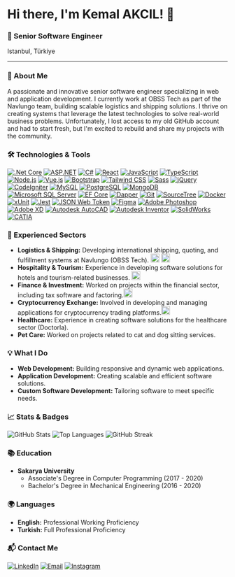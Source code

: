 # Hi there, I'm Kemal AKCIL! 👋

### 💼 Senior Software Engineer
Istanbul, Türkiye

---

### 🚀 About Me
A passionate and innovative senior software engineer specializing in web and application development. I currently work at OBSS Tech as part of the Navlungo team, building scalable logistics and shipping solutions. I thrive on creating systems that leverage the latest technologies to solve real-world business problems.
Unfortunately, I lost access to my old GitHub account and had to start fresh, but I'm excited to rebuild and share my projects with the community.

### 🛠️ Technologies & Tools

[![.Net Core](https://img.shields.io/badge/.Net%20Core-512BD4?logo=.net&logoColor=white)](https://docs.microsoft.com/en-us/aspnet/core/introduction-to-aspnet-core?view=aspnetcore-6.0)
[![ASP.NET](https://img.shields.io/badge/ASP.NET-512BD4?logo=.net&logoColor=white)](https://dotnet.microsoft.com/apps/aspnet)
[![C#](https://img.shields.io/badge/C%23-239120?logo=csharp&logoColor=white)](https://docs.microsoft.com/en-us/dotnet/csharp/)
[![React](https://img.shields.io/badge/React-61DAFB?logo=react&logoColor=white)](https://reactjs.org/)
[![JavaScript](https://img.shields.io/badge/JavaScript-F7DF1E?logo=javascript&logoColor=black)](https://www.javascript.com/)
[![TypeScript](https://img.shields.io/badge/TypeScript-007ACC?logo=typescript&logoColor=white)](https://www.typescriptlang.org/)
[![Node.js](https://img.shields.io/badge/Node.js-339933?logo=nodedotjs&logoColor=white)](https://nodejs.org/)
[![Vue.js](https://img.shields.io/badge/Vue.js-4FC08D?logo=vuedotjs&logoColor=white)](https://vuejs.org/)
[![Bootstrap](https://img.shields.io/badge/Bootstrap-563D7C?logo=bootstrap&logoColor=white)](https://getbootstrap.com/)
[![Tailwind CSS](https://img.shields.io/badge/Tailwind_CSS-38B2AC?logo=tailwind-css&logoColor=white)](https://tailwindcss.com/)
[![Sass](https://img.shields.io/badge/Sass-CC6699?logo=sass&logoColor=white)](https://sass-lang.com/)
[![jQuery](https://img.shields.io/badge/jQuery-0769AD?logo=jquery&logoColor=white)](https://jquery.com/)
[![CodeIgniter](https://img.shields.io/badge/CodeIgniter-EF4223?logo=codeigniter&logoColor=white)](https://codeigniter.com/)
[![MySQL](https://img.shields.io/badge/MySQL-4479A1?logo=mysql&logoColor=white)](https://www.mysql.com/)
[![PostgreSQL](https://img.shields.io/badge/PostgreSQL-336791?logo=postgresql&logoColor=white)](https://www.postgresql.org/)
[![MongoDB](https://img.shields.io/badge/MongoDB-4EA94B?logo=mongodb&logoColor=white)](https://www.mongodb.com/)
[![Microsoft SQL Server](https://img.shields.io/badge/Microsoft%20SQL%20Server-CC2927?logo=microsoft-sql-server&logoColor=white)](https://www.microsoft.com/en-us/sql-server)
[![EF Core](https://img.shields.io/badge/EF%20Core-512BD4?logo=dotnet&logoColor=white)](https://docs.microsoft.com/en-us/ef/core/)
[![Dapper](https://img.shields.io/badge/Dapper-512BD4?logo=dotnet&logoColor=white)](https://dapper-tutorial.net/)
[![Git](https://img.shields.io/badge/Git-F05032?logo=git&logoColor=white)](https://git-scm.com/)
[![SourceTree](https://img.shields.io/badge/SourceTree-0052CC?logo=sourcetree&logoColor=white)](https://www.sourcetreeapp.com/)
[![Docker](https://img.shields.io/badge/Docker-2496ED?logo=docker&logoColor=white)](https://www.docker.com/)
[![xUnit](https://img.shields.io/badge/xUnit-2E8B57?logo=xunit&logoColor=white)](https://xunit.net/)
[![Jest](https://img.shields.io/badge/Jest-C21325?logo=jest&logoColor=white)](https://jestjs.io/)
[![JSON Web Token](https://img.shields.io/badge/JSON%20Web%20Token-000000?logo=json-web-tokens&logoColor=white)](https://jwt.io/)
[![Figma](https://img.shields.io/badge/Figma-F24E1E?logo=figma&logoColor=white)](https://www.figma.com/)
[![Adobe Photoshop](https://img.shields.io/badge/Adobe%20Photoshop-31A8FF?logo=adobe-photoshop&logoColor=white)](https://www.adobe.com/products/photoshop.html)
[![Adobe XD](https://img.shields.io/badge/Adobe%20XD-FF61F6?logo=adobe-xd&logoColor=white)](https://www.adobe.com/products/xd.html)
[![Autodesk AutoCAD](https://img.shields.io/badge/Autodesk%20AutoCAD-0696D7?logo=autodesk&logoColor=white)](https://www.autodesk.com/products/autocad/overview)
[![Autodesk Inventor](https://img.shields.io/badge/Autodesk%20Inventor-0696D7?logo=autodesk&logoColor=white)](https://www.autodesk.com/products/inventor/overview)
[![SolidWorks](https://img.shields.io/badge/SolidWorks-FF0000?logo=dassaultsystemes&logoColor=white)](https://www.solidworks.com/)
[![CATIA](https://img.shields.io/badge/CATIA-002570?logo=dassaultsystemes&logoColor=white)](https://www.3ds.com/products-services/catia/)

### 💼 Experienced Sectors
- **Logistics & Shipping:** Developing international shipping, quoting, and fulfillment systems at Navlungo (OBSS Tech). <img src="https://obss.tech/wp-content/themes/obss/assets/images/svg/OBSS_20yil_Logo_new.png" height="20" alt="OBSS Tech" > <img src="https://navlungo.com/_next/image?url=%2Fstatic%2Fimages%2Flogo.png&w=384&q=75" height="20" alt="Navlungo" >
- **Hospitality & Tourism:** Experience in developing software solutions for hotels and tourism-related businesses. <img src="https://edge.otelz.com/app/icons/logo.svg" height="20" alt="Otelz" >
- **Finance & Investment:** Worked on projects within the financial sector, including tax software and factoring.<img src="https://www.terayatirim.com/dosyalar/site/logo.svg" height="20" alt="Tera Yatırım" > 
- **Cryptocurrency Exchange:** Involved in developing and managing applications for cryptocurrency trading platforms.<img src="https://kointra.com/img/logo-dark.svg" height="20" alt="Kointra" >
- **Healthcare:** Experience in creating software solutions for the healthcare sector (Doctorla).
- **Pet Care:** Worked on projects related to cat and dog sitting services. 

### 💡 What I Do
- **Web Development:** Building responsive and dynamic web applications.
- **Application Development:** Creating scalable and efficient software solutions.
- **Custom Software Development:** Tailoring software to meet specific needs.

### 📈 Stats & Badges
![GitHub Stats](https://github-readme-stats.vercel.app/api?username=kakcil&show_icons=true&theme=radical)
![Top Languages](https://github-readme-stats.vercel.app/api/top-langs/?username=kakcil&layout=compact&theme=radical)
![GitHub Streak](https://streak-stats.demolab.com/?user=kakcil&theme=dark)

### 📚 Education
- **Sakarya University**
  - Associate's Degree in Computer Programming (2017 - 2020)
  - Bachelor's Degree in Mechanical Engineering (2016 - 2020)

### 🌍 Languages
- **English:** Professional Working Proficiency
- **Turkish:** Full Professional Proficiency

### 📬 Contact Me
[![LinkedIn](https://img.shields.io/badge/LinkedIn-0077B5?logo=linkedin&logoColor=white)](https://www.linkedin.com/in/kemalakcil/)
[![Email](https://img.shields.io/badge/Email-D14836?logo=gmail&logoColor=white)](mailto:me@kemalakcil.com)
[![Instagram](https://img.shields.io/badge/Instagram-E4405F?logo=instagram&logoColor=white)](https://www.instagram.com/kemdetroit)
